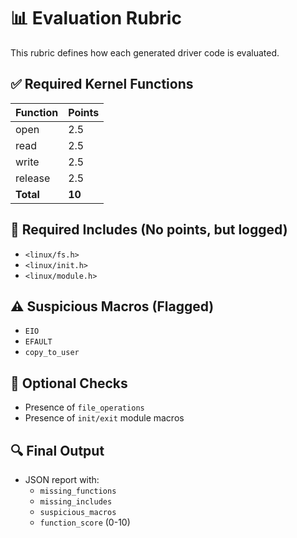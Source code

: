 # 📊 Evaluation Rubric

This rubric defines how each generated driver code is evaluated.

## ✅ Required Kernel Functions
| Function     | Points |
|--------------|--------|
| open         | 2.5    |
| read         | 2.5    |
| write        | 2.5    |
| release      | 2.5    |
| **Total**    | **10** |

## 📌 Required Includes (No points, but logged)
- `<linux/fs.h>`
- `<linux/init.h>`
- `<linux/module.h>`

## ⚠️ Suspicious Macros (Flagged)
- `EIO`
- `EFAULT`
- `copy_to_user`

## 🧩 Optional Checks
- Presence of `file_operations`
- Presence of `init/exit` module macros

## 🔍 Final Output
- JSON report with:
  - `missing_functions`
  - `missing_includes`
  - `suspicious_macros`
  - `function_score` (0-10)